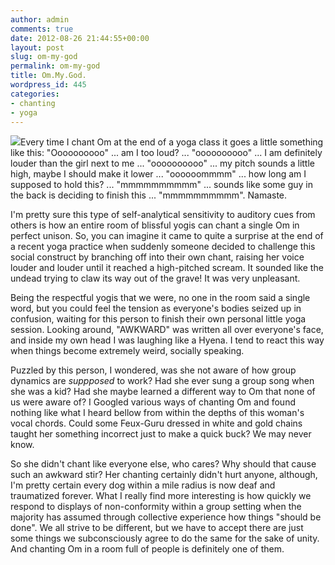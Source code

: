 ```yaml
---
author: admin
comments: true
date: 2012-08-26 21:44:55+00:00
layout: post
slug: om-my-god
permalink: om-my-god
title: Om.My.God.
wordpress_id: 445
categories:
- chanting
- yoga
---
```


![](http://www.corinaoffthemat.com/wp-content/uploads/2012/09/yoga_class-300x264.jpg)Every time I chant Om at the end of a yoga class it goes a little something like this: "Oooooooooo" ... am I too loud? ... "oooooooooo" ... I am definitely louder than the girl next to me ... "oooooooooo" ... my pitch sounds a little high, maybe I should make it lower ... "oooooommmm" ... how long am I supposed to hold this? ... "mmmmmmmmmm" ... sounds like some guy in the back is deciding to finish this ... "mmmmmmmmmm". Namaste.

I'm pretty sure this type of self-analytical sensitivity to auditory cues from others is how an entire room of blissful yogis can chant a single Om in perfect unison. So, you can imagine it came to quite a surprise at the end of a recent yoga practice when suddenly someone decided to challenge this social construct by branching off into their own chant, raising her voice louder and louder until it reached a high-pitched scream. It sounded like the undead trying to claw its way out of the grave! It was very unpleasant.

<!-- more -->

Being the respectful yogis that we were, no one in the room said a single word, but you could feel the tension as everyone's bodies seized up in confusion, waiting for this person to finish their own personal little yoga session. Looking around, "AWKWARD" was written all over everyone's face, and inside my own head I was laughing like a Hyena. I tend to react this way when things become extremely weird, socially speaking.

Puzzled by this person, I wondered, was she not aware of how group dynamics are _suppposed_ to work? Had she ever sung a group song when she was a kid? Had she maybe learned a different way to Om that none of us were aware of? I Googled various ways of chanting Om and found nothing like what I heard bellow from within the depths of this woman's vocal chords. Could some Feux-Guru dressed in white and gold chains taught her something incorrect just to make a quick buck? We may never know.

So she didn't chant like everyone else, who cares? Why should that cause such an awkward stir? Her chanting certainly didn't hurt anyone, although, I'm pretty certain every dog within a mile radius is now deaf and traumatized forever. What I really find more interesting is how quickly we respond to displays of non-conformity within a group setting when the majority has assumed through collective experience how things "should be done". We all strive to be different, but we have to accept there are just some things we subconsciously agree to do the same for the sake of unity. And chanting Om in a room full of people is definitely one of them.


